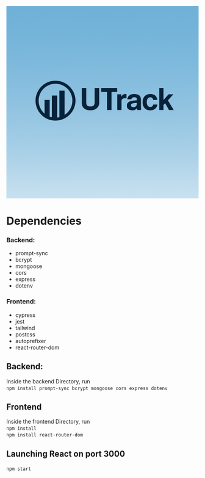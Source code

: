 ![alt text](https://github.com/h0nt3d/UTrack/blob/main/images/uTrack-logo.png?raw=true)

# Dependencies
### Backend:
- prompt-sync
- bcrypt
- mongoose
- cors
- express
- dotenv

### Frontend:
- cypress
- jest
- tailwind
- postcss
- autoprefixer
- react-router-dom

## Backend:
Inside the backend Directory, run <br>
`npm install prompt-sync bcrypt mongoose cors express dotenv`

## Frontend
Inside the frontend Directory, run <br>
`npm install` <br>
`npm install react-router-dom`

## Launching React on port 3000
`npm start`










